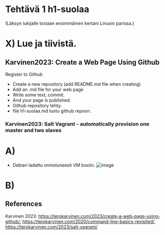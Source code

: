 # Tehtävä 1 h1-suolaa 

(Läksyn lukijalle tosiaan ensimmäinen kertani Linuxin parissa.) 

# X) Lue ja tiivistä.

## Karvinen2023: Create a Web Page Using Github</h3>
Register to Github
- Create a new repository (add README.md file when creating)
- Add an .md file for your web page
- Write some text, commit.
- And your page is published.
- Github repository tehty.
- file h1-suolaa.md luotu github repoon.
<h3> Karvinen2023: Salt Vagrant - automatically provision one master and two slaves</h3>

# A)
- Debian ladattu onnistuneesti VM boxiin. 
![image](https://user-images.githubusercontent.com/105793201/228643756-3686698a-0981-4bf9-b954-a3d44c23ec38.png)


# B) 


 ## References
 
 Karvinen 2023: https://terokarvinen.com/2023/create-a-web-page-using-github/, 
 https://terokarvinen.com/2020/command-line-basics-revisited/, 
 https://terokarvinen.com/2023/salt-vagrant/

